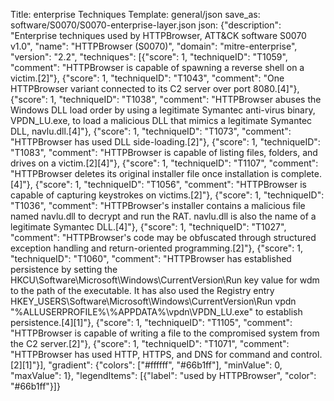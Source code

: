 Title: enterprise Techniques
Template: general/json
save_as: software/S0070/S0070-enterprise-layer.json
json: {"description": "Enterprise techniques used by HTTPBrowser, ATT&CK software S0070 v1.0", "name": "HTTPBrowser (S0070)", "domain": "mitre-enterprise", "version": "2.2", "techniques": [{"score": 1, "techniqueID": "T1059", "comment": "HTTPBrowser is capable of spawning a reverse shell on a victim.[2]"}, {"score": 1, "techniqueID": "T1043", "comment": "One HTTPBrowser variant connected to its C2 server over port 8080.[4]"}, {"score": 1, "techniqueID": "T1038", "comment": "HTTPBrowser abuses the Windows DLL load order by using a legitimate Symantec anti-virus binary, VPDN_LU.exe, to load a malicious DLL that mimics a legitimate Symantec DLL, navlu.dll.[4]"}, {"score": 1, "techniqueID": "T1073", "comment": "HTTPBrowser has used DLL side-loading.[2]"}, {"score": 1, "techniqueID": "T1083", "comment": "HTTPBrowser is capable of listing files, folders, and drives on a victim.[2][4]"}, {"score": 1, "techniqueID": "T1107", "comment": "HTTPBrowser deletes its original installer file once installation is complete.[4]"}, {"score": 1, "techniqueID": "T1056", "comment": "HTTPBrowser is capable of capturing keystrokes on victims.[2]"}, {"score": 1, "techniqueID": "T1036", "comment": "HTTPBrowser's installer contains a malicious file named navlu.dll to decrypt and run the RAT. navlu.dll is also the name of a legitimate Symantec DLL.[4]"}, {"score": 1, "techniqueID": "T1027", "comment": "HTTPBrowser's code may be obfuscated through structured exception handling and return-oriented programming.[2]"}, {"score": 1, "techniqueID": "T1060", "comment": "HTTPBrowser has established persistence by setting the HKCU\\Software\\Microsoft\\Windows\\CurrentVersion\\Run key value for wdm to the path of the executable. It has also used the Registry entry HKEY_USERS\\Software\\Microsoft\\Windows\\CurrentVersion\\Run vpdn \"%ALLUSERPROFILE%\\%APPDATA%\\vpdn\\VPDN_LU.exe\" to establish persistence.[4][1]"}, {"score": 1, "techniqueID": "T1105", "comment": "HTTPBrowser is capable of writing a file to the compromised system from the C2 server.[2]"}, {"score": 1, "techniqueID": "T1071", "comment": "HTTPBrowser has used HTTP, HTTPS, and DNS for command and control.[2][1]"}], "gradient": {"colors": ["#ffffff", "#66b1ff"], "minValue": 0, "maxValue": 1}, "legendItems": [{"label": "used by HTTPBrowser", "color": "#66b1ff"}]}